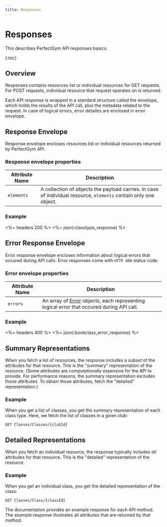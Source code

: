 ```yaml
---
title: Responses
---
```


# Responses

This describes PerfectGym API responses basics.

{:toc}


## Overview

Responses contains resources list or individual resources for GET requests.
For POST requests, individual resource that request operates on is returned. 

Each API response is wrapped in a standard structure called the envelope, 
which holds the results of the API call, plus the metadata related to the request.
In case of logical errors, error detailes are enclosed in error envelope.



## 	Response Envelope

Response envelope encloses resources list or individual resources returned by PerfectGym API.


### Response envelope properties

Attribute Name | Description
---------------|-----------|
`elements`     | A collection of objects the payload carries. In case of individual resource, `elements` contain only one object.


### Example

<%= headers 200 %>
<%= json(:classtype_response) %>


## Error Response Envelope

Error response envelope encloses information about logical errors that occured during API calls.
Error responses come with `HTTP 400` status code.

### Error envelope properties

Attribute Name | Description
---------------|-----------|
`errors` 	   | An array of [Error][Error] objects, each representing logical error that occured during API call.


### Example

<%= headers 400 %>
<%= json(:bookclass_error_response) %>


## Summary Representations

When you fetch a list of resources, the response includes a _subset_ of the
attributes for that resource. This is the "summary" representation of the
resource. (Some attributes are computationally expensive for the API to provide.
For performance reasons, the summary representation excludes those attributes.
To obtain those attributes, fetch the "detailed" representation.)

### Example
When you get a list of classes, you get the summary
representation of each class type. Here, we fetch the list of classes
in a given club:

    GET Classes/Classes/{clubId}



## Detailed Representations

When you fetch an individual resource, the response typically includes _all_
attributes for that resource. This is the "detailed" representation of the
resource.

### Example
When you get an individual class, you get the detailed
representation of the class:

    GET Classes/Class/{classId}

The documentation provides an example response for each API method. The example
response illustrates all attributes that are returned by that method.



[Error]:  /appendix/datatypes/error